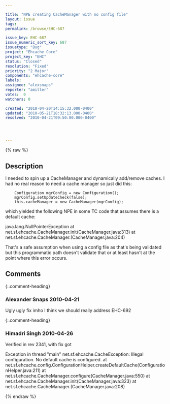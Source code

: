 ```yaml
---

title: "NPE creating CacheManager with no config file"
layout: issue
tags: 
permalink: /browse/EHC-687

issue_key: EHC-687
issue_numeric_sort_key: 687
issuetype: "Bug"
project: "Ehcache Core"
project_key: "EHC"
status: "Closed"
resolution: "Fixed"
priority: "2 Major"
components: "ehcache-core"
labels: 
assignee: "alexsnaps"
reporter: "amiller"
votes:  0
watchers: 0

created: "2010-04-20T14:15:32.000-0400"
updated: "2010-05-21T18:32:13.000-0400"
resolved: "2010-04-21T09:50:00.000-0400"




---
```


{% raw %}

## Description

<div markdown="1" class="description">

I needed to spin up a CacheManager and dynamically add/remove caches.  I had no real reason to need a cache manager so  just did this:

		Configuration mgrConfig = new Configuration();
		mgrConfig.setUpdateCheck(false);
		this.cacheManager = new CacheManager(mgrConfig);

which yielded the following NPE in some TC code that assumes there is a default cache:

java.lang.NullPointerException
	at net.sf.ehcache.CacheManager.init(CacheManager.java:313)
	at net.sf.ehcache.CacheManager.<init>(CacheManager.java:204)

That's a safe assumption when using a config file as that's being validated but this programmatic path doesn't validate that or at least hasn't at the point where this error occurs.


</div>

## Comments


{:.comment-heading}
### **Alexander Snaps** <span class="date">2010-04-21</span>

<div markdown="1" class="comment">

Ugly ugly fix imho
I think we should really address EHC-692

</div>


{:.comment-heading}
### **Himadri Singh** <span class="date">2010-04-26</span>

<div markdown="1" class="comment">

Verified in rev  2341, with fix got

Exception in thread "main" net.sf.ehcache.CacheException: Illegal configuration. No default cache is configured.
	at net.sf.ehcache.config.ConfigurationHelper.createDefaultCache(ConfigurationHelper.java:211)
	at net.sf.ehcache.CacheManager.configure(CacheManager.java:550)
	at net.sf.ehcache.CacheManager.init(CacheManager.java:323)
	at net.sf.ehcache.CacheManager.<init>(CacheManager.java:208)

</div>



{% endraw %}
